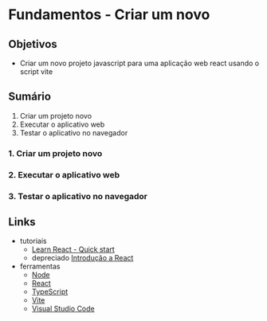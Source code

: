 # Fundamentos - Criar um novo

## Objetivos
- Criar um novo projeto javascript para uma aplicação web react usando o script vite

## Sumário
1. Criar um projeto novo
2. Executar o aplicativo web
3. Testar o aplicativo no navegador

### 1. Criar um projeto novo

### 2. Executar o aplicativo web

### 3. Testar o aplicativo no navegador

## Links
- tutoriais
  - [Learn React - Quick start](https://react.dev/learn)
  - depreciado [Introdução a React](https://pt-br.legacy.reactjs.org/docs/getting-started.html)
- ferramentas
  - [Node](https://nodejs.org/en)
  - [React](https://react.dev/)
  - [TypeScript](https://www.typescriptlang.org/)
  - [Vite](https://vitejs.dev/)
  - [Visual Studio Code](https://code.visualstudio.com/)
